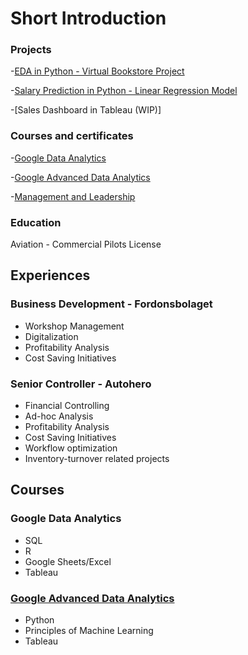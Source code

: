 # Short Introduction

### Projects
-[EDA in Python - Virtual Bookstore Project](https://www.kaggle.com/daraissa97/bookstore-eda)

-[Salary Prediction in Python - Linear Regression Model](https://www.kaggle.com/daraissa97/salary-prediction-linear-regression)

-[Sales Dashboard in Tableau (WIP)]

### Courses and certificates
-[Google Data Analytics](https://github.com/daraissa/portfolio/blob/main/images/Coursera%203LLY6FEKJ99F.pdf)

-[Google Advanced Data Analytics](https://github.com/daraissa/portfolio/blob/main/images/Coursera%20FCHAR5UAN7DS.pdf)

-[Management and Leadership](blank)

### Education
Aviation - Commercial Pilots License

## Experiences
### Business Development - Fordonsbolaget
- Workshop Management
- Digitalization
- Profitability Analysis
- Cost Saving Initiatives
  
### Senior Controller - Autohero
- Financial Controlling
- Ad-hoc Analysis
- Profitability Analysis
- Cost Saving Initiatives
- Workflow optimization
- Inventory-turnover related projects

## Courses
### Google Data Analytics 
- SQL
- R
- Google Sheets/Excel
- Tableau

### [Google Advanced Data Analytics](https://github.com/daraissa/portfolio/blob/main/images/Coursera%20FCHAR5UAN7DS.pdf)
- Python
- Principles of Machine Learning
- Tableau


